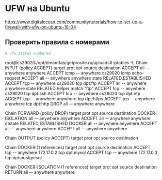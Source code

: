 # UFW на Ubuntu

https://www.digitalocean.com/community/tutorials/how-to-set-up-a-firewall-with-ufw-on-ubuntu-16-04

## Проверить правила с номерами

```bash
# ufw status numbered
```










root@cs29020:/opt/dreamfab/getprosite.ru/uploads# iptables -L
Chain INPUT (policy ACCEPT)
target     prot opt source               destination
ACCEPT     all  --  anywhere             anywhere
ACCEPT     icmp --  anywhere             cs29020              icmp echo-request
ACCEPT     all  --  anywhere             anywhere             state RELATED,ESTABLISHED
ACCEPT     tcp  --  anywhere             cs29020              tcp dpt:ftp
ACCEPT     all  --  anywhere             anywhere             state RELATED helper match "ftp"
ACCEPT     tcp  --  anywhere             cs29020              tcp dpt:ssh
ACCEPT     tcp  --  anywhere             cs29020              tcp dpt:ntp
ACCEPT     tcp  --  anywhere             anywhere             tcp dpt:https
ACCEPT     tcp  --  anywhere             anywhere             tcp dpt:http
DROP       all  --  anywhere             anywhere

Chain FORWARD (policy DROP)
target     prot opt source               destination
DOCKER-ISOLATION  all  --  anywhere             anywhere
ACCEPT     all  --  anywhere             anywhere             ctstate RELATED,ESTABLISHED
DOCKER     all  --  anywhere             anywhere
ACCEPT     all  --  anywhere             anywhere
ACCEPT     all  --  anywhere             anywhere

Chain OUTPUT (policy ACCEPT)
target     prot opt source               destination

Chain DOCKER (1 references)
target     prot opt source               destination
ACCEPT     tcp  --  anywhere             172.17.0.2           tcp dpt:mysql
ACCEPT     tcp  --  anywhere             172.17.0.3           tcp dpt:postgresql

Chain DOCKER-ISOLATION (1 references)
target     prot opt source               destination
RETURN     all  --  anywhere             anywhere

